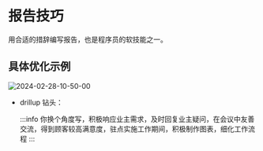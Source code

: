 # 报告技巧

用合适的措辞编写报告，也是程序员的软技能之一。

## 具体优化示例

![2024-02-28-10-50-00](https://cdn.jsdelivr.net/gh/ruan-cat/img-store/img/2024-02-28-10-50-00.png)

- drillup 钻头：

  :::info
  你换个角度写，积极响应业主需求，及时回复业主疑问，在会议中友善交流，得到顾客较高满意度，驻点实施工作期间，积极制作图表，细化工作流程
  :::
